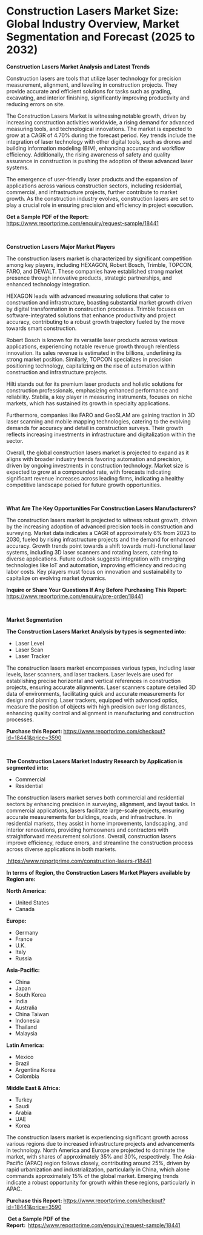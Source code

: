 <p><h1>Construction Lasers Market Size: Global Industry Overview, Market Segmentation and Forecast (2025 to 2032)</h1></p><p><strong>Construction Lasers Market Analysis and Latest Trends</strong></p>
<p><p>Construction lasers are tools that utilize laser technology for precision measurement, alignment, and leveling in construction projects. They provide accurate and efficient solutions for tasks such as grading, excavating, and interior finishing, significantly improving productivity and reducing errors on site.</p><p>The Construction Lasers Market is witnessing notable growth, driven by increasing construction activities worldwide, a rising demand for advanced measuring tools, and technological innovations. The market is expected to grow at a CAGR of 4.70% during the forecast period. Key trends include the integration of laser technology with other digital tools, such as drones and building information modeling (BIM), enhancing accuracy and workflow efficiency. Additionally, the rising awareness of safety and quality assurance in construction is pushing the adoption of these advanced laser systems.</p><p>The emergence of user-friendly laser products and the expansion of applications across various construction sectors, including residential, commercial, and infrastructure projects, further contribute to market growth. As the construction industry evolves, construction lasers are set to play a crucial role in ensuring precision and efficiency in project execution.</p></p>
<p><strong>Get a Sample PDF of the Report:&nbsp;</strong> <a href="https://www.reportprime.com/enquiry/request-sample/18441?utm_campaign=4599&utm_medium=2&utm_source=Github&utm_content=ia&utm_term=17052025&utm_id=construction-lasers">https://www.reportprime.com/enquiry/request-sample/18441</a></p>
<p>&nbsp;</p>
<p><strong>Construction Lasers Major Market Players</strong></p>
<p><p>The construction lasers market is characterized by significant competition among key players, including HEXAGON, Robert Bosch, Trimble, TOPCON, FARO, and DEWALT. These companies have established strong market presence through innovative products, strategic partnerships, and enhanced technology integration.</p><p>HEXAGON leads with advanced measuring solutions that cater to construction and infrastructure, boasting substantial market growth driven by digital transformation in construction processes. Trimble focuses on software-integrated solutions that enhance productivity and project accuracy, contributing to a robust growth trajectory fueled by the move towards smart construction.</p><p>Robert Bosch is known for its versatile laser products across various applications, experiencing notable revenue growth through relentless innovation. Its sales revenue is estimated in the billions, underlining its strong market position. Similarly, TOPCON specializes in precision positioning technology, capitalizing on the rise of automation within construction and infrastructure projects.</p><p>Hilti stands out for its premium laser products and holistic solutions for construction professionals, emphasizing enhanced performance and reliability. Stabila, a key player in measuring instruments, focuses on niche markets, which has sustained its growth in specialty applications.</p><p>Furthermore, companies like FARO and GeoSLAM are gaining traction in 3D laser scanning and mobile mapping technologies, catering to the evolving demands for accuracy and detail in construction surveys. Their growth reflects increasing investments in infrastructure and digitalization within the sector.</p><p>Overall, the global construction lasers market is projected to expand as it aligns with broader industry trends favoring automation and precision, driven by ongoing investments in construction technology. Market size is expected to grow at a compounded rate, with forecasts indicating significant revenue increases across leading firms, indicating a healthy competitive landscape poised for future growth opportunities.</p></p>
<p>&nbsp;</p>
<p><strong>What Are The Key Opportunities For Construction Lasers Manufacturers?</strong></p>
<p><p>The construction lasers market is projected to witness robust growth, driven by the increasing adoption of advanced precision tools in construction and surveying. Market data indicates a CAGR of approximately 6% from 2023 to 2030, fueled by rising infrastructure projects and the demand for enhanced accuracy. Growth trends point towards a shift towards multi-functional laser systems, including 3D laser scanners and rotating lasers, catering to diverse applications. Future outlook suggests integration with emerging technologies like IoT and automation, improving efficiency and reducing labor costs. Key players must focus on innovation and sustainability to capitalize on evolving market dynamics.</p></p>
<p><strong>Inquire or Share Your Questions If Any Before Purchasing This Report:</strong> <a href="https://www.reportprime.com/enquiry/pre-order/18441?utm_campaign=4599&utm_medium=2&utm_source=Github&utm_content=ia&utm_term=17052025&utm_id=construction-lasers">https://www.reportprime.com/enquiry/pre-order/18441</a></p>
<p>&nbsp;</p>
<p><strong>Market Segmentation</strong></p>
<p><strong>The Construction Lasers Market Analysis by types is segmented into:</strong></p>
<p><ul><li>Laser Level</li><li>Laser Scan</li><li>Laser Tracker</li></ul></p>
<p><p>The construction lasers market encompasses various types, including laser levels, laser scanners, and laser trackers. Laser levels are used for establishing precise horizontal and vertical references in construction projects, ensuring accurate alignments. Laser scanners capture detailed 3D data of environments, facilitating quick and accurate measurements for design and planning. Laser trackers, equipped with advanced optics, measure the position of objects with high precision over long distances, enhancing quality control and alignment in manufacturing and construction processes.</p></p>
<p><strong>Purchase this Report:&nbsp;</strong><a href="https://www.reportprime.com/checkout?id=18441&price=3590&utm_campaign=4599&utm_medium=2&utm_source=Github&utm_content=ia&utm_term=17052025&utm_id=construction-lasers">https://www.reportprime.com/checkout?id=18441&price=3590</a></p>
<p>&nbsp;</p>
<p><strong>The Construction Lasers Market Industry Research by Application is segmented into:</strong></p>
<p><ul><li>Commercial</li><li>Residential</li></ul></p>
<p><p>The construction lasers market serves both commercial and residential sectors by enhancing precision in surveying, alignment, and layout tasks. In commercial applications, lasers facilitate large-scale projects, ensuring accurate measurements for buildings, roads, and infrastructure. In residential markets, they assist in home improvements, landscaping, and interior renovations, providing homeowners and contractors with straightforward measurement solutions. Overall, construction lasers improve efficiency, reduce errors, and streamline the construction process across diverse applications in both markets.</p></p>
<p><a href="https://www.reportprime.com/construction-lasers-r18441?utm_campaign=4599&utm_medium=2&utm_source=Github&utm_content=ia&utm_term=17052025&utm_id=construction-lasers">&nbsp;https://www.reportprime.com/construction-lasers-r18441</a></p>
<p><strong>In terms of Region, the Construction Lasers Market Players available by Region are:</strong></p>
<p>
    <p> <strong> North America: </strong>
        <ul>
            <li>United States</li>
            <li>Canada</li>
        </ul>
        </p> 
    <p> <strong> Europe: </strong>
        <ul>
            <li>Germany</li>
            <li>France</li>
            <li>U.K.</li>
            <li>Italy</li>
            <li>Russia</li>
        </ul>
        </p> 
    <p> <strong> Asia-Pacific: </strong>
        <ul>
            <li>China</li>
            <li>Japan</li>
            <li>South Korea</li>
            <li>India</li>
            <li>Australia</li>
            <li>China Taiwan</li>
            <li>Indonesia</li>
            <li>Thailand</li>
            <li>Malaysia</li>
        </ul>
        </p> 
    <p> <strong> Latin America: </strong>
        <ul>
            <li>Mexico</li>
            <li>Brazil</li>
            <li>Argentina Korea</li>
            <li>Colombia</li>
        </ul>
        </p> 
    <p> <strong> Middle East & Africa: </strong>
        <ul>
            <li>Turkey</li>
            <li>Saudi</li>
            <li>Arabia</li>
            <li>UAE</li>
            <li>Korea</li>
        </ul>
    </p>
    </p>
<p><p>The construction lasers market is experiencing significant growth across various regions due to increased infrastructure projects and advancements in technology. North America and Europe are projected to dominate the market, with shares of approximately 35% and 30%, respectively. The Asia-Pacific (APAC) region follows closely, contributing around 25%, driven by rapid urbanization and industrialization, particularly in China, which alone commands approximately 15% of the global market. Emerging trends indicate a robust opportunity for growth within these regions, particularly in APAC.</p></p>
<p><strong>Purchase this Report: </strong><a href="https://www.reportprime.com/checkout?id=18441&price=3590&utm_campaign=4599&utm_medium=2&utm_source=Github&utm_content=ia&utm_term=17052025&utm_id=construction-lasers">https://www.reportprime.com/checkout?id=18441&price=3590</a></p>
<p>&nbsp;<strong>Get a Sample PDF of the Report:&nbsp;&nbsp;</strong><a href="https://www.reportprime.com/enquiry/request-sample/18441?utm_campaign=4599&utm_medium=2&utm_source=Github&utm_content=ia&utm_term=17052025&utm_id=construction-lasers">https://www.reportprime.com/enquiry/request-sample/18441</a></p>
<p><strong></strong></p>
<p><p></p><p></p><p></p></p>